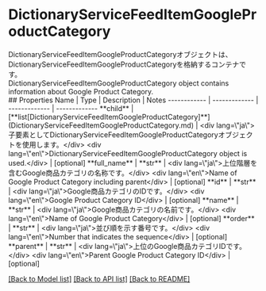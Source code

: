 # DictionaryServiceFeedItemGoogleProductCategory

<div lang=\"ja\">DictionaryServiceFeedItemGoogleProductCategoryオブジェクトは、DictionaryServiceFeedItemGoogleProductCategoryを格納するコンテナです。</div> <div lang=\"en\">DictionaryServiceFeedItemGoogleProductCategory object contains information about Google Product Category.</div> 
## Properties
Name | Type | Description | Notes
------------ | ------------- | ------------- | -------------
**child** | [**list[DictionaryServiceFeedItemGoogleProductCategory]**](DictionaryServiceFeedItemGoogleProductCategory.md) | &lt;div lang&#x3D;\&quot;ja\&quot;&gt;子要素としてDictionaryServiceFeedItemGoogleProductCategoryオブジェクトを使用します。&lt;/div&gt; &lt;div lang&#x3D;\&quot;en\&quot;&gt;DictionaryServiceFeedItemGoogleProductCategory object is used.&lt;/div&gt;  | [optional] 
**full_name** | **str** | &lt;div lang&#x3D;\&quot;ja\&quot;&gt;上位階層を含むGoogle商品カテゴリの名称です。&lt;/div&gt; &lt;div lang&#x3D;\&quot;en\&quot;&gt;Name of Google Product Category including parent&lt;/div&gt;  | [optional] 
**id** | **str** | &lt;div lang&#x3D;\&quot;ja\&quot;&gt;Google商品カテゴリのIDです。&lt;/div&gt; &lt;div lang&#x3D;\&quot;en\&quot;&gt;Google Product Category ID&lt;/div&gt;  | [optional] 
**name** | **str** | &lt;div lang&#x3D;\&quot;ja\&quot;&gt;Google商品カテゴリの名前です。&lt;/div&gt; &lt;div lang&#x3D;\&quot;en\&quot;&gt;Name of Google Product Category&lt;/div&gt;  | [optional] 
**order** | **str** | &lt;div lang&#x3D;\&quot;ja\&quot;&gt;並び順を示す番号です。&lt;/div&gt; &lt;div lang&#x3D;\&quot;en\&quot;&gt;Number that indicates the sequence&lt;/div&gt;  | [optional] 
**parent** | **str** | &lt;div lang&#x3D;\&quot;ja\&quot;&gt;上位のGoogle商品カテゴリIDです。&lt;/div&gt; &lt;div lang&#x3D;\&quot;en\&quot;&gt;Parent Google Product Category ID&lt;/div&gt;  | [optional] 

[[Back to Model list]](../README.md#documentation-for-models) [[Back to API list]](../README.md#documentation-for-api-endpoints) [[Back to README]](../README.md)


